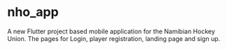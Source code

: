 # nho_app

A new Flutter project based mobile application for the Namibian Hockey Union. The pages for Login, player registration, landing page and sign up. 
